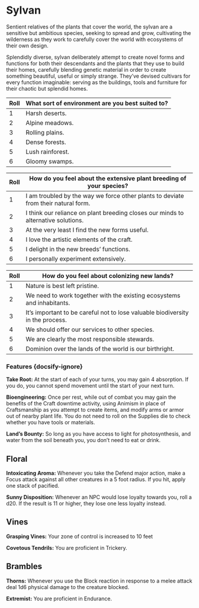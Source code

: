 # Sylvan
Sentient relatives of the plants that cover the world, the sylvan are a sensitive but ambitious species, seeking to spread and grow, cultivating the wilderness as they work to carefully cover the world with ecosystems of their own design.

Splendidly diverse, sylvan deliberately attempt to create novel forms and functions for both their descendants and the plants that they use to build their homes, carefully blending genetic material in order to create something beautiful, useful or simply strange. They’ve devised cultivars for every function imaginable: serving as the buildings, tools and furniture for their chaotic but splendid homes.

Roll | What sort of environment are you best suited to?
-- | --
1 | Harsh deserts.
2 | Alpine meadows.
3 | Rolling plains.
4 | Dense forests.
5 | Lush rainforest.
6 | Gloomy swamps.


Roll | How do you feel about the extensive plant breeding of your species?
-- | --
1 | I am troubled by the way we force other plants to deviate from their natural form.
2 | I think our reliance on plant breeding closes our minds to alternative solutions.
3 | At the very least I find the new forms useful.
4 | I love the artistic elements of the craft.
5 | I delight in the new breeds’ functions.
6 | I personally experiment extensively.


Roll | How do you feel about colonizing new lands?
-- | --
1 | Nature is best left pristine.
2 | We need to work together with the existing ecosystems and inhabitants.
3 | It’s important to be careful not to lose valuable biodiversity in the process.
4 | We should offer our services to other species.
5 | We are clearly the most responsible stewards.
6 | Dominion over the lands of the world is our birthright.

### Features {docsify-ignore}

**Take Root:** At the start of each of your turns, you may gain 4 absorption. If you do, you cannot spend movement until the start of your next turn.

**Bioengineering:** Once per rest, while out of combat you may gain the benefits of the Craft downtime activity, using Animism in place of Craftsmanship as you attempt to create items, and modify arms or armor out of nearby plant life. You do not need to roll on the Supplies die to check whether you have tools or materials.

**Land’s Bounty:** So long as you have access to light for photosynthesis, and water from the soil beneath you, you don’t need to eat or drink.

## Floral
**Intoxicating Aroma:** Whenever you take the Defend major action, make a Focus attack against all other creatures in a 5 foot radius. If you hit, apply one stack of pacified.

**Sunny Disposition:** Whenever an NPC would lose loyalty towards you, roll a d20. If the result is 11 or higher, they lose one less loyalty instead.

## Vines
**Grasping Vines:** Your zone of control is increased to 10 feet

**Covetous Tendrils:** You are proficient in Trickery.

## Brambles
**Thorns:** Whenever you use the Block reaction in response to a melee attack deal 1d6 physical damage to the creature blocked.

**Extremist:** You are proficient in Endurance. 

